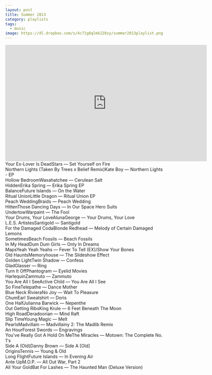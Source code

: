 ```yaml
---
layout: post
title: Summer 2013
category: playlists
tags: 
  - music
image: https://dl.dropbox.com/s/4c71g6qlmk228zy/summer2013playlist.png
---
```


<iframe width="640" height="370" src="https://rd.io/i/QXaYuDNiazM/" frameborder="0">&nbsp;</iframe>

<div class="playlist"><div class="playlist-track"><span class="track-name">Your Ex-Lover Is Dead</span><span class="track-artist">Stars</span><span class="track-album"> — Set Yourself on Fire</span></div><div class="playlist-track"><span class="track-name">Northern Lights (Taken By Trees x Belief Remix)</span><span class="track-artist">Kate Boy</span><span class="track-album"> — Northern Lights - EP</span></div><div class="playlist-track"><span class="track-name">Hollow Bedroom</span><span class="track-artist">Waxahatchee</span><span class="track-album"> — Cerulean Salt</span></div><div class="playlist-track"><span class="track-name">Hidden</span><span class="track-artist">Erika Spring</span><span class="track-album"> — Erika Spring EP</span></div><div class="playlist-track"><span class="track-name">Balance</span><span class="track-artist">Future Islands</span><span class="track-album"> — On the Water</span></div><div class="playlist-track"><span class="track-name">Ritual Union</span><span class="track-artist">Little Dragon</span><span class="track-album"> — Ritual Union EP</span></div><div class="playlist-track"><span class="track-name">Peach Wedding</span><span class="track-artist">Braids</span><span class="track-album"> — Peach Wedding</span></div><div class="playlist-track"><span class="track-name">Hitten</span><span class="track-artist">Those Dancing Days</span><span class="track-album"> — In Our Space Hero Suits</span></div><div class="playlist-track"><span class="track-name">Undertow</span><span class="track-artist">Warpaint</span><span class="track-album"> — The Fool</span></div><div class="playlist-track"><span class="track-name">Your Drums, Your Love</span><span class="track-artist">AlunaGeorge</span><span class="track-album"> — Your Drums, Your Love</span></div><div class="playlist-track"><span class="track-name">L.E.S. Artistes</span><span class="track-artist">Santigold</span><span class="track-album"> — Santigold</span></div><div class="playlist-track"><span class="track-name">For the Damaged Coda</span><span class="track-artist">Blonde Redhead</span><span class="track-album"> — Melody of Certain Damaged Lemons</span></div><div class="playlist-track"><span class="track-name">Sometimes</span><span class="track-artist">Beach Fossils</span><span class="track-album"> — Beach Fossils</span></div><div class="playlist-track"><span class="track-name">In My Head</span><span class="track-artist">Dum Dum Girls</span><span class="track-album"> — Only In Dreams</span></div><div class="playlist-track"><span class="track-name">Maps</span><span class="track-artist">Yeah Yeah Yeahs</span><span class="track-album"> — Fever To Tell (EX)/Show Your Bones</span></div><div class="playlist-track"><span class="track-name">Old Haunts</span><span class="track-artist">Memoryhouse</span><span class="track-album"> — The Slideshow Effect</span></div><div class="playlist-track"><span class="track-name">Golden Light</span><span class="track-artist">Twin Shadow</span><span class="track-album"> — Confess</span></div><div class="playlist-track"><span class="track-name">Glad</span><span class="track-artist">Glasser</span><span class="track-album"> — Ring</span></div><div class="playlist-track"><span class="track-name">Turn It Off</span><span class="track-artist">Phantogram</span><span class="track-album"> — Eyelid Movies</span></div><div class="playlist-track"><span class="track-name">Harlequin</span><span class="track-artist">Zammuto</span><span class="track-album"> — Zammuto</span></div><div class="playlist-track"><span class="track-name">You Are All I See</span><span class="track-artist">Active Child</span><span class="track-album"> — You Are All I See</span></div><div class="playlist-track"><span class="track-name">So Fine</span><span class="track-artist">Telepathe</span><span class="track-album"> — Dance Mother</span></div><div class="playlist-track"><span class="track-name">Blue Neck Riviera</span><span class="track-artist">No Joy</span><span class="track-album"> — Wait To Pleasure</span></div><div class="playlist-track"><span class="track-name">Chum</span><span class="track-artist">Earl Sweatshirt</span><span class="track-album"> — Doris</span></div><div class="playlist-track"><span class="track-name">One Half</span><span class="track-artist">Julianna Barwick</span><span class="track-album"> — Nepenthe</span></div><div class="playlist-track"><span class="track-name">Out Getting Ribs</span><span class="track-artist">King Krule</span><span class="track-album"> — 6 Feet Beneath The Moon</span></div><div class="playlist-track"><span class="track-name">High Road</span><span class="track-artist">Deradoorian</span><span class="track-album"> — Mind Raft</span></div><div class="playlist-track"><span class="track-name">Slip Time</span><span class="track-artist">Young Magic</span><span class="track-album"> — Melt</span></div><div class="playlist-track"><span class="track-name">Pearls</span><span class="track-artist">Madvillain</span><span class="track-album"> — Madvillainy 2: The Madlib Remix</span></div><div class="playlist-track"><span class="track-name">An Hour</span><span class="track-artist">Forest Swords</span><span class="track-album"> — Engravings</span></div><div class="playlist-track"><span class="track-name">You've Really Got A Hold On Me</span><span class="track-artist">The Miracles</span><span class="track-album"> — Motown: The Complete No. 1's</span></div><div class="playlist-track"><span class="track-name">Side A (Old)</span><span class="track-artist">Danny Brown</span><span class="track-album"> — Side A [Old]</span></div><div class="playlist-track"><span class="track-name">Origins</span><span class="track-artist">Tennis</span><span class="track-album"> — Young &amp; Old</span></div><div class="playlist-track"><span class="track-name">Long Flight</span><span class="track-artist">Future Islands</span><span class="track-album"> — In Evening Air</span></div><div class="playlist-track"><span class="track-name">Ante Up</span><span class="track-artist">M.O.P.</span><span class="track-album"> — All Out War, Part 2</span></div><div class="playlist-track"><span class="track-name">All Your Gold</span><span class="track-artist">Bat For Lashes</span><span class="track-album"> — The Haunted Man (Deluxe Version)</span></div></div>